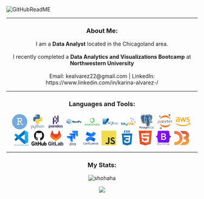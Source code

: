 ![GitHubReadME](https://user-images.githubusercontent.com/107150088/207963110-b5495fe8-a738-430c-99b8-7840d24c0078.png)

---

<h3 align="center">About Me:</h3>

<p align="center"> I am a <b>Data Analyst</b> located in the Chicagoland area. <br> <br> I recently completed a <b>Data Analytics and Visualizations Bootcamp</b> at <b>Northwestern University</b></br> <br> Email: kealvarez22@gmail.com | LinkedIn: https://www.linkedin.com/in/karina-alvarez-/</br> </p>

---

<h3 align="center">Languages and Tools:</h3>

<div align="center">
  <img src="https://github.com/devicons/devicon/blob/master/icons/rstudio/rstudio-original.svg" title="RStudio" alt="RStudio" width="40" height="40"/>&nbsp;
  <img src="https://github.com/devicons/devicon/blob/master/icons/python/python-original-wordmark.svg" title="python" alt="python" width="40" height="40"/>&nbsp;
  <img src="https://github.com/devicons/devicon/blob/master/icons/pandas/pandas-original-wordmark.svg" title="pandas" alt="pandas" width="40" height="40"/>&nbsp;
  <img src="https://github.com/devicons/devicon/blob/master/icons/numpy/numpy-original-wordmark.svg" title="NumPy" alt="NumPy" width="40" height="40"/>&nbsp;
  <img src="https://github.com/devicons/devicon/blob/master/icons/anaconda/anaconda-original-wordmark.svg" title="Anaconda"  alt="Anaconda" width="40" height="40"/>&nbsp;
 <img src="https://github.com/devicons/devicon/blob/master/icons/sqlite/sqlite-original-wordmark.svg" title="SQLite" alt="SQLite" width="40" height="40"/>&nbsp;
  <img src="https://github.com/devicons/devicon/blob/master/icons/mysql/mysql-original-wordmark.svg" title="MySQL"  alt="MySQL" width="40" height="40"/>&nbsp;
  <img src="https://github.com/devicons/devicon/blob/master/icons/postgresql/postgresql-original-wordmark.svg" title="PostgreSQL"  alt="PostgreSQL" width="40" height="40"/>&nbsp;
   <img src="https://github.com/devicons/devicon/blob/master/icons/jupyter/jupyter-original-wordmark.svg" title="Jupyter" alt="Jupyter" width="40" height="40"/>&nbsp;
  <img src="https://github.com/devicons/devicon/blob/master/icons/amazonwebservices/amazonwebservices-plain-wordmark.svg" title="AWS" alt="AWS" width="40" height="40"/>&nbsp;
 <img src="https://github.com/devicons/devicon/blob/master/icons/vscode/vscode-original-wordmark.svg" title="vscode" alt="vscode" width="40" height="40"/>&nbsp;
  <img src="https://github.com/devicons/devicon/blob/master/icons/github/github-original-wordmark.svg" title="GitHub" **alt="GitHub" width="40" height="40"/>
  <img src="https://github.com/devicons/devicon/blob/master/icons/gitlab/gitlab-original-wordmark.svg" title="GitLab" **alt="GitLab" width="40" height="40"/>
  <img src="https://github.com/devicons/devicon/blob/master/icons/jira/jira-original-wordmark.svg" title="jira" alt="jira" width="40" height="40"/>&nbsp;
  <img src="https://github.com/devicons/devicon/blob/master/icons/confluence/confluence-original-wordmark.svg" title="Confluence" alt="Confluence" width="40" height="40"/>&nbsp;
<img src="https://github.com/devicons/devicon/blob/master/icons/javascript/javascript-original.svg" title="JavaScript" alt="JavaScript" width="40" height="40"/>&nbsp;
<img src="https://github.com/devicons/devicon/blob/master/icons/css3/css3-plain-wordmark.svg"  title="CSS3" alt="CSS" width="40" height="40"/>&nbsp;
  <img src="https://github.com/devicons/devicon/blob/master/icons/html5/html5-original.svg" title="HTML5" alt="HTML" width="40" height="40"/>&nbsp;
  <img src="https://github.com/devicons/devicon/blob/master/icons/bootstrap/bootstrap-original-wordmark.svg" title="Bootstrap" alt="Bootstrap" width="40" height="40"/>&nbsp;
  <img src="https://raw.githubusercontent.com/devicons/devicon/master/icons/d3js/d3js-original.svg" title="d3js" alt="d3js" width="40" height="40"/>&nbsp;

</div>
  


---

<h3 align="center"> My Stats:</h3>

<!-- [![GitHub Streak](https://streak-stats.demolab.com/?user=kealvarez&theme=default)](https://git.io/streak-stats)
 -->
 
<p align="center">
<!--   
![Top Langs](https://github-readme-stats.vercel.app/api/top-langs?username=kealvarez&show_icons=true&theme=default&locale=en&layout=compact) -->
  
 <img src="https://github-readme-stats.vercel.app/api/top-langs?username=kealvarez&show_icons=true&theme=default&locale=en&layout=compact" alt="shohaha">

</p>
<p align="center">
   <img src="https://github-readme-stats.vercel.app/api?username=kealvarez&show_icons=true&theme=default">

<!-- [![Karina's github stats](https://github-readme-stats.vercel.app/api?username=kealvarez&count_private=true&show_icons=true&theme=default&hide_rank=false)](https://github.com/anuraghazra/github-readme-stats) -->
  
</p>
  


<!--
**kealvarez/kealvarez** is a ✨ _special_ ✨ repository because its `README.md` (this file) appears on your GitHub profile.

Here are some ideas to get you started:

- 🔭 I’m currently working on ...
- 🌱 I’m currently learning ...
- 👯 I’m looking to collaborate on ...
- 🤔 I’m looking for help with ...
- 💬 Ask me about ...
- 📫 How to reach me: ...
- 😄 Pronouns: ...
- ⚡ Fun fact: ...
-->

